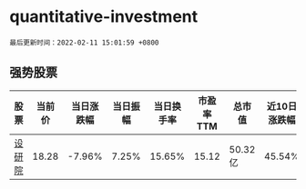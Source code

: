 # quantitative-investment

`最后更新时间：2022-02-11 15:01:59 +0800`

## 强势股票

|股票|当前价|当日涨跌幅|当日振幅|当日换手率|市盈率TTM|总市值|近10日涨跌幅|
|----|----|----|----|----|----|----|----|
|[设研院](https://xueqiu.com/S/SZ300732)|18.28|-7.96%|7.25%|15.65%|15.12|50.32亿|45.54%|
